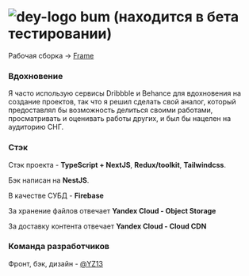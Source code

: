 # ![dey-logo](/public/bum.svg) bum (находится в бета тестировании)

Рабочая сборка -> [Frame](https://frame.darkmaterial.space)

### Вдохновение
Я часто использую сервисы Dribbble и Behance для вдохновения на создание проектов, так что я решил сделать свой аналог, 
который предоставлял бы возможность делиться своими работами, просматривать и оценивать работы других, и был бы нацелен на аудиторию СНГ.

### Стэк
Стэк проекта - **TypeScript + NextJS**, **Redux/toolkit**, **Tailwindcss**.

Бэк написан на **NestJS**.

В качестве СУБД - **Firebase**

За хранение файлов отвечает **Yandex Cloud - Object Storage**

За доставку контента отвечает **Yandex Cloud - Cloud CDN**

### Команда разработчиков
Фронт, бэк, дизайн - [@YZ13](https://github.com/yz13-env)
